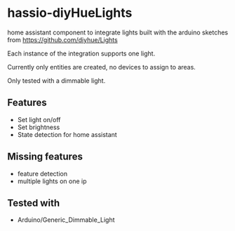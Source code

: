 # hassio-diyHueLights

home assistant component to integrate lights built with the arduino sketches from https://github.com/diyhue/Lights

Each instance of the integration supports one light. 

Currently only entities are created, no devices to assign to areas.

Only tested with a dimmable light. 

## Features
- Set light on/off
- Set brightness
- State detection for home assistant

## Missing features
- feature detection
- multiple lights on one ip

## Tested with
- Arduino/Generic_Dimmable_Light
